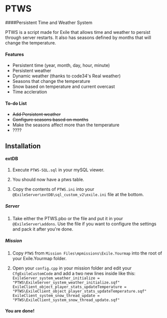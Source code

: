 # PTWS
####Persistent Time and Weather System

PTWS is a script made for Exile that allows time and weather to persist through server restarts. It also has seasons defined by months that will change the temperature. 

#### Features
* Persistent time (year, month, day, hour, minute)
* Persistent weather
* Dynamic weather (thanks to code34's Real weather)
* Seasons that change the temperature
* Snow based on temperature and current overcast
* Time accleration

#### To-do List
* ~~Add Persistent weather~~
* ~~Configure seasons based on months~~
* Make the seasons affect more than the temperature
* ????

## Installation

#### extDB
1) Execute `PTWS-SQL.sql` in your mySQL viewer.

2) You should now have a ptws table.

3) Copy the contents of `PTWS.ini` into your `@ExileServer\extDB\sql_custom_v2\exile.ini` file at the bottom.

##### Server
1) Take either the PTWS.pbo or the file and put it in your `@ExileServer\addons`. Use the file if you want to configure the settings and pack it after you're done.

##### Mission
1) Copy `PTWS` from `Mission Files\mpmissions\Exile.Yourmap` into the root of your Exile.Yourmap folder.

2) Open your `config.cpp` in your mission folder and edit your `CfgExileCustomCode` and add a two new lines inside like this:
`ExileServer_system_weather_initialize = "PTWS\ExileServer_system_weather_initialize.sqf"`
`ExileClient_object_player_stats_updateTemperature = "PTWS\ExileClient_object_player_stats_updateTemperature.sqf"`
`ExileClient_system_snow_thread_update = "PTWS\ExileClient_system_snow_thread_update.sqf"`

#### You are done!
